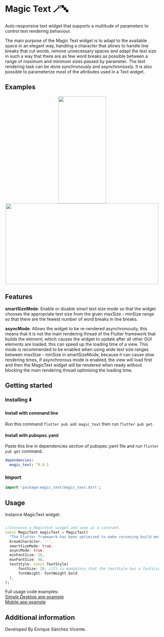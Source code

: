 # Magic Text 🪄🔤

Auto-responsive text widget that supports a multitude of parameters to control text rendering behaviour.

The main purpose of the Magic Text widget is to adapt to the available space in an elegant way, handling a character that allows to handle line breaks that cut words, remove unnecessary spaces and adapt the text size in such a way that there are as few word breaks as possible between a range of maximum and minimum sizes passed by parameter. The text rendering task can be done synchronously and asynchronously. It is also possible to parameterize most of the attributes used in a Text widget.

## Examples

<p align="center">
  <img src="https://cdn.githubraw.com/EnriqueSanVic/magic_text/main/example/img/phone_app_magic_text_example.gif" width="157px" height="350px">
  <img src="https://cdn.githubraw.com/EnriqueSanVic/magic_text/main/example/img/windows_magic_text_example.gif" width="500px" height="264px">
</p>


## Features

<b>smartSizeMode</b>: Enable or disable smart text size mode so that the widget chooses the appropriate text size from the given maxSize - minSize range so that there are the fewest number of word breaks in line breaks.

<b>asyncMode</b>: Allows the widget to be re-rendered asynchronously, this means that it is not the main rendering thread of the Flutter framework that builds the element, which causes the widget to update after all other GUI elements are loaded, this can speed up the loading time of a view. This mode is recommended to be enabled when using wide text size ranges between maxSize - minSize in smartSizeMode, because it can cause slow rendering times, if asynchronous mode is enabled, the view will load first and then the MagicText widget will be rendered when ready without blocking the main rendering thread optimising the loading time.

## Getting started

### Installing ⬇️

#### Install with command line

Run this command ```flutter pub add magic_text``` then run ```flutter pub get```.

#### Install with pubspec.yaml

Paste this line in dependencies section of pubspec.yaml file and run ```flutter pub get``` command.
```yaml
dependencies:
  magic_text: ^0.0.1
```

### Import 

```dart
import 'package:magic_text/magic_text.dart';
```
## Usage

Instance MagicText widget:
```dart

//Instance a MagicText widget and save in a constant.
const MagicText magicText = MagicText(
  "The Flutter framework has been optimized to make rerunning build methods fast, so that you can just rebuild anything that needs updating rather than having to individually change instances of widgets.",
  breakCharacter: '-',
  smartSizeMode: true,
  asyncMode: true,
  minFontSize: 20,
  maxFontSize: 40,
  textStyle: const TextStyle(
      fontSize: 20, //It is mandatory that the textStyle has a fontsize.
      fontWeight: FontWeight.bold
  ),
);

```
Full usage code examples:
<br>
[Simple Desktop app example](example/desktop_app_example.dart)
<br>
[Mobile app example](example/mobile_app_example.dart)
<br>
## Additional information
Developed By Enrique Sánchez Vicente.
